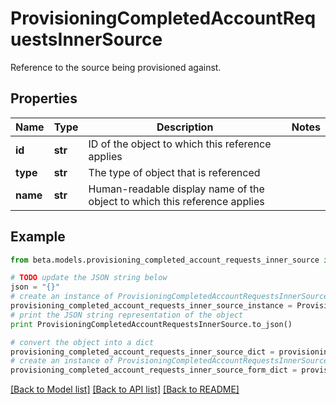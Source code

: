 # ProvisioningCompletedAccountRequestsInnerSource

Reference to the source being provisioned against.

## Properties
Name | Type | Description | Notes
------------ | ------------- | ------------- | -------------
**id** | **str** | ID of the object to which this reference applies | 
**type** | **str** | The type of object that is referenced | 
**name** | **str** | Human-readable display name of the object to which this reference applies | 

## Example

```python
from beta.models.provisioning_completed_account_requests_inner_source import ProvisioningCompletedAccountRequestsInnerSource

# TODO update the JSON string below
json = "{}"
# create an instance of ProvisioningCompletedAccountRequestsInnerSource from a JSON string
provisioning_completed_account_requests_inner_source_instance = ProvisioningCompletedAccountRequestsInnerSource.from_json(json)
# print the JSON string representation of the object
print ProvisioningCompletedAccountRequestsInnerSource.to_json()

# convert the object into a dict
provisioning_completed_account_requests_inner_source_dict = provisioning_completed_account_requests_inner_source_instance.to_dict()
# create an instance of ProvisioningCompletedAccountRequestsInnerSource from a dict
provisioning_completed_account_requests_inner_source_form_dict = provisioning_completed_account_requests_inner_source.from_dict(provisioning_completed_account_requests_inner_source_dict)
```
[[Back to Model list]](../README.md#documentation-for-models) [[Back to API list]](../README.md#documentation-for-api-endpoints) [[Back to README]](../README.md)


